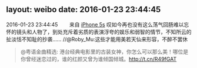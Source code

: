 layout: weibo
date: 2016-01-23 23:44:45
---
<meta name="referrer" content="no-referrer" />

2016-01-23 23:44:45  &nbsp;&nbsp;&nbsp;&nbsp;&nbsp;&nbsp; 来自 <a href="sinaweibo://customweibosource" rel="nofollow">iPhone 5s</a>
叹如今再也没有这么荡气回肠难以忘怀的镜头和人物了，到处充斥着劣质的表演浮夸的娱乐和弱智的情节，不知所云的扯淡恬不知耻的抄袭…… //@Roby_Mu:这些才能用美若天仙来形容，不醉不罢休
>  @粤语金曲精选: 港台经典电影里的古装女神，你怎么可以那么美！哪位是你曾经迷恋过的，谁的红颜又曾为谁倾国倾城。http://t.cn/R49fGAT ​​​

